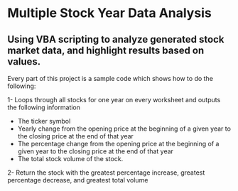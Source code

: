# Multiple Stock Year Data Analysis
## Using VBA scripting to analyze generated stock market data, and highlight results based on values.



  Every part of this project is a sample code which shows how to do the following:

  1- Loops through all stocks for one year on every worksheet and outputs the following information

   - The ticker symbol
   - Yearly change from the opening price at the beginning of a given year to the closing price at the end of that year 
   - The percentage change from the opening price at the beginning of a given year to the closing price at the end of that year 
   - The total stock volume of the stock.

  2- Return the stock with the greatest percentage increase, greatest percentage decrease, and greatest total volume 



